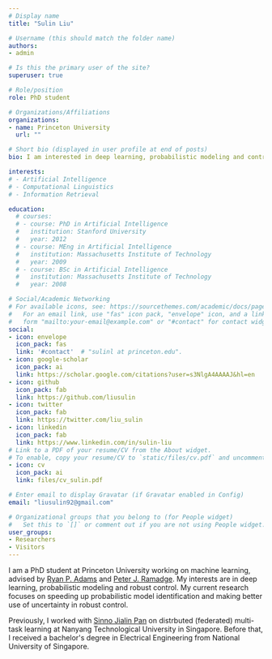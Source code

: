 ```yaml
---
# Display name
title: "Sulin Liu"

# Username (this should match the folder name)
authors:
- admin

# Is this the primary user of the site?
superuser: true

# Role/position
role: PhD student

# Organizations/Affiliations
organizations:
- name: Princeton University
  url: ""

# Short bio (displayed in user profile at end of posts)
bio: I am interested in deep learning, probabilistic modeling and control theory.

interests:
# - Artificial Intelligence
# - Computational Linguistics
# - Information Retrieval

education:
  # courses:
  # - course: PhD in Artificial Intelligence
  #   institution: Stanford University
  #   year: 2012
  # - course: MEng in Artificial Intelligence
  #   institution: Massachusetts Institute of Technology
  #   year: 2009
  # - course: BSc in Artificial Intelligence
  #   institution: Massachusetts Institute of Technology
  #   year: 2008

# Social/Academic Networking
# For available icons, see: https://sourcethemes.com/academic/docs/page-builder/#icons
#   For an email link, use "fas" icon pack, "envelope" icon, and a link in the
#   form "mailto:your-email@example.com" or "#contact" for contact widget.
social:
- icon: envelope
  icon_pack: fas
  link: '#contact'  # "sulinl at princeton.edu".
- icon: google-scholar
  icon_pack: ai
  link: https://scholar.google.com/citations?user=s3NlgA4AAAAJ&hl=en
- icon: github
  icon_pack: fab
  link: https://github.com/liusulin
- icon: twitter
  icon_pack: fab
  link: https://twitter.com/liu_sulin
- icon: linkedin
  icon_pack: fab
  link: https://www.linkedin.com/in/sulin-liu
# Link to a PDF of your resume/CV from the About widget.
# To enable, copy your resume/CV to `static/files/cv.pdf` and uncomment the lines below.
- icon: cv
  icon_pack: ai
  link: files/cv_sulin.pdf

# Enter email to display Gravatar (if Gravatar enabled in Config)
email: "liusulin92@gmail.com"

# Organizational groups that you belong to (for People widget)
#   Set this to `[]` or comment out if you are not using People widget.
user_groups:
- Researchers
- Visitors
---
```

  
  
I am a PhD student at Princeton University working on machine learning, advised by [Ryan P. Adams](https://www.cs.princeton.edu/~rpa/) and [Peter J. Ramadge](https://ee.princeton.edu/people/peter-j-ramadge/). My interests are in deep learning, probabilistic modeling and robust control. My current research focuses on speeding up probabilistic model identification and making better use of uncertainty in robust control.
  
Previously, I worked with [Sinno Jialin Pan](https://www.ntu.edu.sg/home/sinnopan/index.html) on distrbuted (federated) multi-task learning at Nanyang Technological University in Singapore. Before that, I received a bachelor's degree in Electrical Engineering from National University of Singapore.